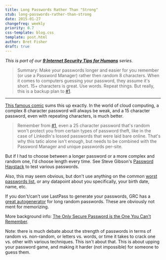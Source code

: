 ```yaml
---
title: Long Passwords Rather Than "Strong"
stub: long-passwords-rather-than-strong
date: 2015-01-27
changefreq: weekly
priority: 0.7
css-template: blog.css
template: post.html
author: Bret Fisher
draft: true
---
```


*This is part of our **[9 Internet Security Tips for Humans](/2015/01/26/9-internet-security-tips-for-humans/)** series.*

>Summary: Make your passwords longer and easier for you remember (or use a Password Manager) rather then random 8 characters. When it comes to computers guessing your password, they assume it's short. 15+ characters is great. Use words. Repeat things. But really, this is a backup plan to [#1]().

-------------

[This famous comic](http://xkcd.com/936/) sums this up exactly. In the world of cloud computing, a complex 8 character password will always be weak, and a 15 character password, even with repeating characters, is much better.

>Remember from [#1](), even a 25 character password that's random won't protect you from certain types of password theft, like in the case of LinkedIn's lossed passwords that were laid bare online. That's why this tatic alone isn't enough, but needs to be combined with the Password Manager and unique passwords per-site.

But if I had to choose between a longer password or a more complex and random one, I'd choose length every time. See Steve Gibson's [Password Haystack](https://www.grc.com/haystack.htm) to test various passwords.

Also, this may seem obvious, but don't use anything on the common [worst passwords list](http://www.cnet.com/news/worst-passwords-of-2014-are-just-as-awful-as-you-can-imagine/), or any datapoint about you specifically, your birth date, name, etc.

If you don't/can't use LastPass to generate your passwords, GRC has a [great autogenerator](https://www.grc.com/passwords.htm) for long random passwords. These are obviously not ment for memorizing.

More background info: [The Only Secure Password is the One You Can't Remember](http://lifehacker.com/5785420/the-only-secure-password-is-the-one-you-cant-remember).

Note: there is much debate about the strength of passwords in terms of random vs. non-random, or letters vs. words, or time it takes to crack one vs. other with various techniques. This isn't about that. This is about upping your password game, and making it harder (not impossible) for someone to guess them.
